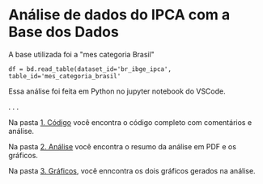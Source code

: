 # Análise de dados do IPCA com a Base dos Dados
A base utilizada foi a "mes categoria Brasil"
```
df = bd.read_table(dataset_id='br_ibge_ipca', 
table_id='mes_categoria_brasil'
```

Essa análise foi feita em Python no jupyter notebook do VSCode.

.
.
.


Na pasta [1. Código](https://github.com/allanmviana/basedosdados/tree/main/1.%20C%C3%B3digo) você encontra o código completo com comentários e análise.

Na pasta [2. Análise](https://github.com/allanmviana/basedosdados/tree/main/2.%20An%C3%A1lise) você encontra o resumo da análise em PDF e os gráficos.

Na pasta [3. Gráficos](https://github.com/allanmviana/basedosdados/tree/main/3.%20Gr%C3%A1ficos), você enncontra os dois gráficos gerados na análise.
